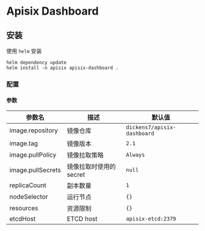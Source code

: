# Apisix Dashboard

## 安装

使用 `helm` 安装

```
helm dependency update
helm install -n apisix apisix-dashboard .
```

### 配置

#### 参数

| 参数名                            | 描述                                | 默认值                                                                               |
| --------------------------------- | ----------------------------------- | ------------------------------------------------------------------------------------ |
| image.repository                  | 镜像仓库                            | `dickens7/apisix-dashboard`            |
| image.tag                         | 镜像版本                            | `2.1`                                                                      |
| image.pullPolicy                  | 镜像拉取策略                         | `Always`                                                                    |
| image.pullSecrets                 | 镜像拉取时使用的 secret              | `null`                                                                       |
| replicaCount                      | 副本数量                            | `1`                                                                        |
| nodeSelector                      | 运行节点                            | `{}`                                                                                 |
| resources                         | 资源限制                            | `{}`                                                                                 |
| etcdHost                          | ETCD host                          | `apisix-etcd:2379`     |